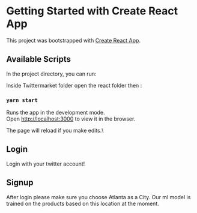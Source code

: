 # Getting Started with Create React App

This project was bootstrapped with [Create React App](https://github.com/facebook/create-react-app).

## Available Scripts

In the project directory, you can run:

Inside Twittermarket folder open the react folder then :

### `yarn start`

Runs the app in the development mode.\
Open [http://localhost:3000](http://localhost:3000) to view it in the browser.

The page will reload if you make edits.\

## Login

Login with your twitter account!



## Signup

After login please make sure you choose Atlanta as a City. Our ml model is trained on the products based on this location at the moment.

